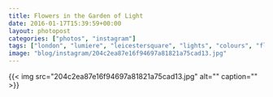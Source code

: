 ```yaml
---
title: Flowers in the Garden of Light
date: 2016-01-17T15:39:59+00:00
layout: photopost
categories: ["photos", "instagram"]
tags: ["london", "lumiere", "leicestersquare", "lights", "colours", "flowers"]
image: "blog/instagram/204c2ea87e16f94697a81821a75cad13.jpg"
---
```


{{< img src="204c2ea87e16f94697a81821a75cad13.jpg" alt="" caption="" >}}



